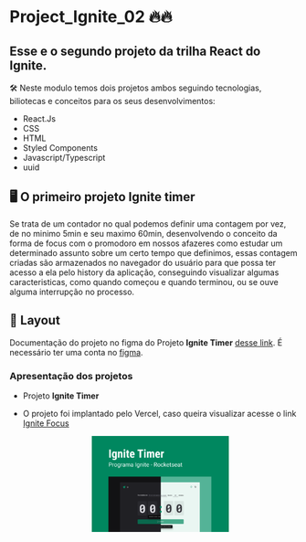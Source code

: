 # Project_Ignite_02 🔥🔥

## Esse e o segundo projeto da trilha React do Ignite.

🛠 Neste modulo temos dois projetos ambos seguindo tecnologias, biliotecas e conceitos para os seus desenvolvimentos:

-  React.Js
-  CSS
-  HTML
-  Styled Components
-  Javascript/Typescript
-  uuid

## 🖥 O primeiro projeto Ignite timer
Se trata de um contador no qual podemos definir uma contagem por vez, de no minimo 5min e seu maximo 60min, desenvolvendo o conceito da forma de focus com o promodoro em nossos afazeres como estudar um determinado assunto sobre um certo tempo que definimos, essas contagem criadas são armazenados no navegador do usuário para que possa ter acesso a ela pelo history da aplicação, conseguindo visualizar algumas caracteristicas, como quando começou e quando terminou, ou se ouve alguma interrupção no processo.

## 🎨 Layout
Documentação do projeto no figma do Projeto **Ignite Timer** [desse link](https://www.figma.com/file/oQ2NRRhOI4Est5fThQ7crG/Ignite-Timer-(Community)?type=design&node-id=2-12&mode=design&t=gcrEtRqMRJQAEzyM-0). É necessário ter uma conta no [figma](https://www.figma.com).

### Apresentação dos projetos
- Projeto **Ignite Timer**
- O projeto foi implantado pelo Vercel, caso queira visualizar acesse o link [Ignite Focus](https://github.com/JonatasAS/assets/blob/main/FocusTimerIgnite.png)
  
  <p align= "center">
  <img src="https://github.com/JonatasAS/assets/blob/main/FocusTimerIgnite.png" alt="Demonstração do projeto" width="50%" />
  </p>
